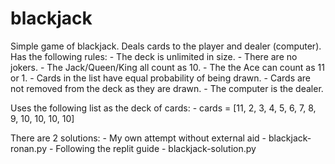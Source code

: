 # blackjack
Simple game of blackjack.
Deals cards to the player and dealer (computer).
Has the following rules:
    - The deck is unlimited in size. 
    - There are no jokers. 
    - The Jack/Queen/King all count as 10.
    - The the Ace can count as 11 or 1.
    - Cards in the list have equal probability of being drawn.
    - Cards are not removed from the deck as they are drawn.
    - The computer is the dealer.

Uses the following list as the deck of cards:
    - cards = [11, 2, 3, 4, 5, 6, 7, 8, 9, 10, 10, 10, 10]

There are 2 solutions:
    - My own attempt without external aid   - blackjack-ronan.py
    - Following the replit guide            - blackjack-solution.py

